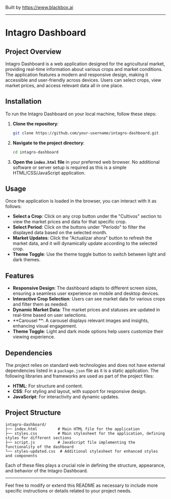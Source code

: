 
Built by https://www.blackbox.ai

---

# Intagro Dashboard

## Project Overview
Intagro Dashboard is a web application designed for the agricultural market, providing real-time information about various crops and market conditions. The application features a modern and responsive design, making it accessible and user-friendly across devices. Users can select crops, view market prices, and access relevant data all in one place.

## Installation
To run the Intagro Dashboard on your local machine, follow these steps:

1. **Clone the repository**:
   ```bash
   git clone https://github.com/your-username/intagro-dashboard.git
   ```
   
2. **Navigate to the project directory**:
   ```bash
   cd intagro-dashboard
   ```
   
3. **Open the `index.html` file** in your preferred web browser. No additional software or server setup is required as this is a simple HTML/CSS/JavaScript application.

## Usage
Once the application is loaded in the browser, you can interact with it as follows:

- **Select a Crop**: Click on any crop button under the "Cultivos" section to view the market prices and data for that specific crop.
- **Select Period**: Click on the buttons under "Período" to filter the displayed data based on the selected month.
- **Market Updates**: Click the "Actualizar ahora" button to refresh the market data, and it will dynamically update according to the selected crop.
- **Theme Toggle**: Use the theme toggle button to switch between light and dark themes.

## Features
- **Responsive Design**: The dashboard adapts to different screen sizes, ensuring a seamless user experience on mobile and desktop devices.
- **Interactive Crop Selection**: Users can see market data for various crops and filter them as needed.
- **Dynamic Market Data**: The market prices and statuses are updated in real-time based on user selections.
- **Carousel **: A carousel displays relevant images and insights, enhancing visual engagement.
- **Theme Toggle**: Light and dark mode options help users customize their viewing experience.

## Dependencies
The project relies on standard web technologies and does not have external dependencies listed in a `package.json` file as it is a static application. The following libraries and frameworks are used as part of the project files:

- **HTML**: For structure and content.
- **CSS**: For styling and layout, with support for responsive design.
- **JavaScript**: For interactivity and dynamic updates.

## Project Structure
```plaintext
intagro-dashboard/
├── index.html         # Main HTML file for the application
├── styles.css         # Main stylesheet for the application, defining styles for different sections
├── script.js          # JavaScript file implementing the functionality of the dashboard
└── styles-updated.css  # Additional stylesheet for enhanced styles and components
```

Each of these files plays a crucial role in defining the structure, appearance, and behavior of the Intagro Dashboard.

---

Feel free to modify or extend this README as necessary to include more specific instructions or details related to your project needs.